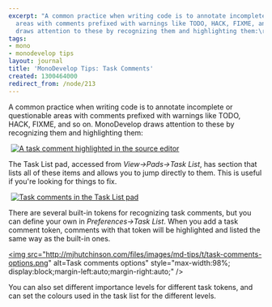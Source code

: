 ```yaml
---
excerpt: "A common practice when writing code is to annotate incomplete or questionable
  areas with comments prefixed with warnings like TODO, HACK, FIXME, and so on. MonoDevelop
  draws attention to these by recognizing them and highlighting them:\r\n\r"
tags:
- mono
- monodevelop tips
layout: journal
title: 'MonoDevelop Tips: Task Comments'
created: 1300464000
redirect_from: /node/213
---
```

A common practice when writing code is to annotate incomplete or questionable areas with comments prefixed with warnings like TODO, HACK, FIXME, and so on. MonoDevelop draws attention to these by recognizing them and highlighting them:

<a href="http://mjhutchinson.com/files/images/md-tips/task-comments-comment.png" rel="lightbox[md_tips_task_comments]" title="A task comment highlighted in the source editor"><img src="http://mjhutchinson.com/files/images/md-tips/t/task-comments-comment.png" alt="A task comment highlighted in the source editor" style="max-width:98%; display:block;margin-left:auto;margin-right:auto;" /></a>

The Task List pad, accessed from <em>View->Pads->Task List</em>, has section that lists all of these items and allows you to jump directly to them. This is useful if you're looking for things to fix.

<a href="http://mjhutchinson.com/files/images/md-tips/task-comments-list.png" rel="lightbox[md_tips_task_comments]" title="Task comments in the Task List pad"><img src="http://mjhutchinson.com/files/images/md-tips/t/task-comments-list.png" alt="Task comments in the Task List pad" style="max-width:98%; display:block;margin-left:auto;margin-right:auto;" /></a>

There are several built-in tokens for recognizing task comments, but you can define your own in <em>Preferences->Task List</em>. When you add a task comment token, comments with that token will be highlighted and listed the same way as the built-in ones.

<a href="http://mjhutchinson.com/files/images/md-tips/task-comments-options.png" rel="lightbox[md_tips_task_comments]" title="Task comments options"><img src="http://mjhutchinson.com/files/images/md-tips/t/task-comments-options.png" alt=Task comments options" style="max-width:98%; display:block;margin-left:auto;margin-right:auto;" /></a>

You can also set different importance levels for different task tokens, and can set the colours used in the task list for the different levels.
